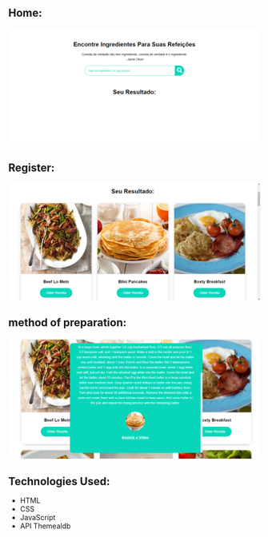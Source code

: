 
## Home:
![home page](https://github.com/ViniciusV4/PlataformaDeReceitas/blob/main/img/search.png)

## Register:
![result](https://github.com/ViniciusV4/PlataformaDeReceitas/blob/main/img/result.png)

##  method of preparation:
![stepByStep](https://github.com/ViniciusV4/PlataformaDeReceitas/blob/main/img/passoApasso.png)

## Technologies Used:

* HTML
* CSS
* JavaScript
* API Themealdb
